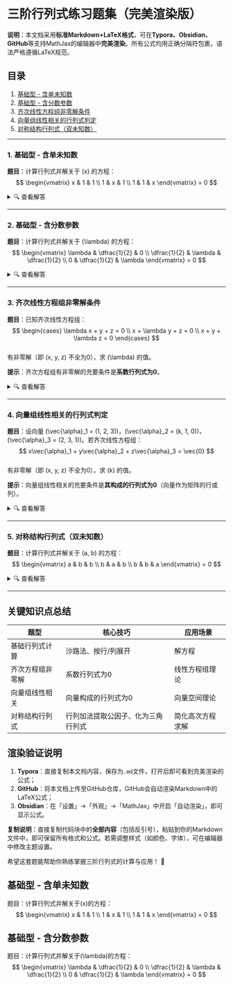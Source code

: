 # 三阶行列式练习题集（完美渲染版）  
**说明**：本文档采用**标准Markdown+LaTeX格式**，可在**Typora、Obsidian、GitHub**等支持MathJax的编辑器中**完美渲染**。所有公式均用正确分隔符包裹，语法严格遵循LaTeX规范。


## 目录  
1. [基础型 - 含单未知数](#1-基础型---含单未知数)  
2. [基础型 - 含分数参数](#2-基础型---含分数参数)  
3. [齐次线性方程组非零解条件](#3-齐次线性方程组非零解条件)  
4. [向量组线性相关的行列式判定](#4-向量组线性相关的行列式判定)  
5. [对称结构行列式（双未知数）](#5-对称结构行列式双未知数)  


---

<a id="1-基础型---含单未知数"></a >
### 1. 基础型 - 含单未知数  
**题目**：计算行列式并解关于 \(x\) 的方程：  
$$
\begin{vmatrix}
x & 1 & 1 \\
1 & x & 1 \\
1 & 1 & x
\end{vmatrix} = 0
$$

<details>
<summary>🔍 查看解答</summary>

#### 解答步骤：  
1. **行列式计算（沙路法）**：  
   三阶行列式的沙路法展开为：  
   $$
   D = x \cdot x \cdot x + 1 \cdot 1 \cdot 1 + 1 \cdot 1 \cdot 1 - 1 \cdot x \cdot 1 - 1 \cdot 1 \cdot x - x \cdot 1 \cdot 1
   $$  
   化简得：  
   $$
   D = x^3 + 2 - 3x = x^3 - 3x + 2
   $$  

2. **解方程**：  
   令 \(D = 0\)，对多项式因式分解：  
   $$
   (x-1)^2(x+2) = 0
   $$  

   **解**：\(x_1 = x_2 = 1\)，\(x_3 = -2\)。  
</details>


---

<a id="2-基础型---含分数参数"></a >
### 2. 基础型 - 含分数参数  
**题目**：计算行列式并解关于 \(\lambda\) 的方程：  
$$
\begin{vmatrix}
\lambda & \dfrac{1}{2} & 0 \\
\dfrac{1}{2} & \lambda & \dfrac{1}{2} \\
0 & \dfrac{1}{2} & \lambda
\end{vmatrix} = 0
$$

<details>
<summary>🔍 查看解答</summary>

#### 解答步骤：  
1. **行列式计算（按第一行展开）**：  
   按第一行元素展开，每一项为元素乘以其代数余子式：  
   $$
   D = \lambda \cdot \begin{vmatrix} \lambda & \dfrac{1}{2} \\ \dfrac{1}{2} & \lambda \end{vmatrix} - \dfrac{1}{2} \cdot \begin{vmatrix} \dfrac{1}{2} & \dfrac{1}{2} \\ 0 & \lambda \end{vmatrix} + 0 \cdot \begin{vmatrix} \dfrac{1}{2} & \lambda \\ 0 & \dfrac{1}{2} \end{vmatrix}
   $$  
   计算子行列式：  
   $$
   D = \lambda\left(\lambda^2 - \dfrac{1}{4}\right) - \dfrac{1}{2}\left(\dfrac{1}{2}\lambda - 0\right) = \lambda^3 - \dfrac{1}{4}\lambda - \dfrac{1}{4}\lambda = \lambda^3 - \dfrac{1}{2}\lambda
   $$  

2. **解方程**：  
   令 \(D = 0\)，提取公因子：  
   $$
   \lambda\left(\lambda^2 - \dfrac{1}{2}\right) = 0
   $$  

   **解**：\(\lambda_1 = 0\)，\(\lambda_2 = \dfrac{\sqrt{2}}{2}\)，\(\lambda_3 = -\dfrac{\sqrt{2}}{2}\)。  
</details>


---

<a id="3-齐次线性方程组非零解条件"></a >
### 3. 齐次线性方程组非零解条件  
**题目**：已知齐次线性方程组：  
$$
\begin{cases}
\lambda x + y + z = 0 \\
x + \lambda y + z = 0 \\
x + y + \lambda z = 0
\end{cases}
$$  
有非零解（即 \(x, y, z\) 不全为0），求 \(\lambda\) 的值。  

**提示**：齐次方程组有非零解的充要条件是**系数行列式为0**。

<details>
<summary>🔍 查看解答</summary>

#### 解答步骤：  
1. **构造系数行列式**：  
   方程组的系数矩阵行列式为：  
   $$
   D = \begin{vmatrix}
   \lambda & 1 & 1 \\
   1 & \lambda & 1 \\
   1 & 1 & \lambda
   \end{vmatrix}
   $$  

2. **计算行列式（行列性质化简）**：  
   - 将第2、3行加到第1行，提取公因子 \(\lambda + 2\)：  
     $$
     D = (\lambda + 2) \begin{vmatrix}
     1 & 1 & 1 \\
     1 & \lambda & 1 \\
     1 & 1 & \lambda
     \end{vmatrix}
     $$  
   - 将第1行的-1倍加到第2、3行，化为上三角行列式：  
     $$
     D = (\lambda + 2) \begin{vmatrix}
     1 & 1 & 1 \\
     0 & \lambda-1 & 0 \\
     0 & 0 & \lambda-1
     \end{vmatrix} = (\lambda + 2)(\lambda - 1)^2
     $$  

3. **解方程**：  
   令 \(D = 0\)，得：  
   $$
   (\lambda + 2)(\lambda - 1)^2 = 0
   $$  

   **解**：\(\lambda = -2\) 或 \(\lambda = 1\)。  
</details>


---

<a id="4-向量组线性相关的行列式判定"></a >
### 4. 向量组线性相关的行列式判定  
**题目**：设向量 \(\vec{\alpha}_1 = (1, 2, 3)\)，\(\vec{\alpha}_2 = (k, 1, 0)\)，\(\vec{\alpha}_3 = (2, 3, 1)\)。若齐次线性方程组：  
$$
x\vec{\alpha}_1 + y\vec{\alpha}_2 + z\vec{\alpha}_3 = \vec{0}
$$  
有非零解（即 \(x, y, z\) 不全为0），求 \(k\) 的值。  

**提示**：向量组线性相关的充要条件是**其构成的行列式为0**（向量作为矩阵的行或列）。

<details>
<summary>🔍 查看解答</summary>

#### 解答步骤：  
1. **构造行列式**：  
   将向量作为矩阵的**行**，构造三阶行列式：  
   $$
   D = \begin{vmatrix}
   1 & 2 & 3 \\
   k & 1 & 0 \\
   2 & 3 & 1
   \end{vmatrix}
   $$  

2. **按第二行展开计算**：  
   第二行元素为 \(k, 1, 0\)，对应的**代数余子式**（符号为 \((-1)^{i+j}\)，\(i\) 为行号，\(j\) 为列号）为：  
   $$
   D = k \cdot (-1)^{2+1} \cdot \begin{vmatrix}2 & 3 \\ 3 & 1\end{vmatrix} + 1 \cdot (-1)^{2+2} \cdot \begin{vmatrix}1 & 3 \\ 2 & 1\end{vmatrix} + 0 \cdot (-1)^{2+3} \cdot \begin{vmatrix}1 & 2 \\ 2 & 3\end{vmatrix}
   $$  

   计算余子式（去掉所在行和列后的二阶行列式）：  
   - \(\begin{vmatrix}2 & 3 \\ 3 & 1\end{vmatrix} = 2 \times 1 - 3 \times 3 = -7\)  
   - \(\begin{vmatrix}1 & 3 \\ 2 & 1\end{vmatrix} = 1 \times 1 - 3 \times 2 = -5\)  

   代入代数余子式计算：  
   $$
   D = k \cdot (-1) \cdot (-7) + 1 \cdot 1 \cdot (-5) + 0 = 7k - 5
   $$  

3. **解方程**：  
   向量组线性相关 ⇒ 行列式 \(D = 0\)，即：  
   $$
   7k - 5 = 0
   $$  

   **解**：  
   $$
   k = \dfrac{5}{7}
   $$  
</details>


---

<a id="5-对称结构行列式双未知数"></a >
### 5. 对称结构行列式（双未知数）  
**题目**：计算行列式并解关于 \(a, b\) 的方程：  
$$
\begin{vmatrix}
a & b & b \\
b & a & b \\
b & b & a
\end{vmatrix} = 0
$$

<details>
<summary>🔍 查看解答</summary>

#### 解答步骤：  
1. **行列式计算（对称结构化简）**：  
   该行列式主对角线为 \(a\)，其余为 \(b\)，通过**行列加法**简化：  
   - 将第2、3列加到第1列，提取公因子 \(a + 2b\)：  
     $$
     D = \begin{vmatrix}
     a+2b & b & b \\
     a+2b & a & b \\
     a+2b & b & a
     \end{vmatrix} = (a + 2b) \begin{vmatrix}
     1 & b & b \\
     1 & a & b \\
     1 & b & a
     \end{vmatrix}
     $$  
   - 将第1行的-1倍加到第2、3行，化为上三角行列式：  
     $$
     D = (a + 2b) \begin{vmatrix}
     1 & b & b \\
     0 & a-b & 0 \\
     0 & 0 & a-b
     \end{vmatrix} = (a + 2b)(a - b)^2
     $$  

2. **解方程**：  
   令 \(D = 0\)，得：  
   $$
   (a + 2b)(a - b)^2 = 0
   $$  

   **解**：  
   - \(a + 2b = 0\) ⇒ \(a = -2b\)（\(b\) 为任意实数）；  
   - \((a - b)^2 = 0\) ⇒ \(a = b\)（\(b\) 为任意实数）。  
</details>


---

## 关键知识点总结  
| 题型                | 核心技巧                              | 应用场景                  |
|---------------------|---------------------------------------|---------------------------|
| 基础行列式计算      | 沙路法、按行/列展开                   | 解方程                    |
| 齐次方程组非零解    | 系数行列式为0                          | 线性方程组理论            |
| 向量组线性相关      | 向量构成的行列式为0                    | 向量空间理论              |
| 对称结构行列式      | 行列加法提取公因子、化为三角行列式      | 简化高次方程求解          |


## 渲染验证说明  
1. **Typora**：直接复制本文档内容，保存为`.md`文件，打开后即可看到完美渲染的公式；  
2. **GitHub**：将本文档上传至GitHub仓库，GitHub会自动渲染Markdown中的LaTeX公式；  
3. **Obsidian**：在「设置」→「外观」→「MathJax」中开启「自动渲染」，即可显示公式。  


**复制说明**：直接复制代码块中的**全部内容**（包括反引号），粘贴到你的Markdown文件中，即可保留所有格式和公式。若需调整样式（如颜色、字体），可在编辑器中修改主题设置。  

希望这套题能帮助你熟练掌握三阶行列式的计算与应用！ 🚀







## 基础型 - 含单未知数
题目：计算行列式并解关于(x)的方程：  
$$
\begin{vmatrix}
x & 1 & 1 \\
1 & x & 1 \\
1 & 1 & x
\end{vmatrix} = 0
$$

## 基础型 - 含分数参数
题目：计算行列式并解关于(\lambda)的方程：  
$$
\begin{vmatrix}
\lambda & \dfrac{1}{2} & 0 \\
\dfrac{1}{2} & \lambda & \dfrac{1}{2} \\
0 & \dfrac{1}{2} & \lambda
\end{vmatrix} = 0
$$
